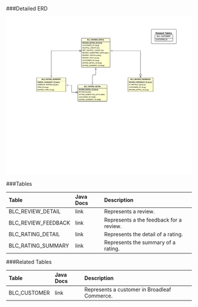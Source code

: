 

###Detailed ERD

![Catalog Reviews Detail](images/dataModel/CatalogReviewsDetailedERD.png)

###Tables

| Table               | Java Docs	   | Description                                         |
|:--------------------|:--------------|:----------------------------------------------------|
|BLC_REVIEW_DETAIL    | link          | Represents a review.  |
|BLC_REVIEW_FEEDBACK  | link          | Represents a the feedback for a review.  |
|BLC_RATING_DETAIL    | link          | Represents the detail of a rating.  |
|BLC_RATING_SUMMARY   | link          | Represents the summary of a rating.  |



###Related Tables

| Table               | Java Docs	   | Description                                         |
|:--------------------|:--------------|:----------------------------------------------------|
|BLC_CUSTOMER         | link          | Represents a customer in Broadleaf Commerce.  |